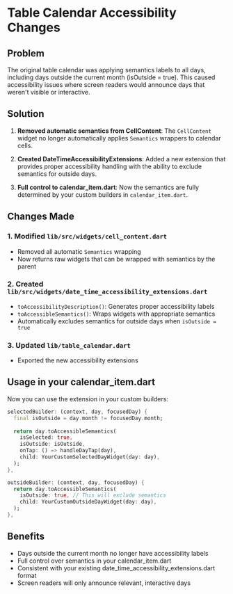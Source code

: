 # Table Calendar Accessibility Changes

## Problem
The original table calendar was applying semantics labels to all days, including days outside the current month (isOutside = true). This caused accessibility issues where screen readers would announce days that weren't visible or interactive.

## Solution
1. **Removed automatic semantics from CellContent**: The `CellContent` widget no longer automatically applies `Semantics` wrappers to calendar cells.

2. **Created DateTimeAccessibilityExtensions**: Added a new extension that provides proper accessibility handling with the ability to exclude semantics for outside days.

3. **Full control to calendar_item.dart**: Now the semantics are fully determined by your custom builders in `calendar_item.dart`.

## Changes Made

### 1. Modified `lib/src/widgets/cell_content.dart`
- Removed all automatic `Semantics` wrapping
- Now returns raw widgets that can be wrapped with semantics by the parent

### 2. Created `lib/src/widgets/date_time_accessibility_extensions.dart`
- `toAccessibilityDescription()`: Generates proper accessibility labels
- `toAccessibleSemantics()`: Wraps widgets with appropriate semantics
- Automatically excludes semantics for outside days when `isOutside = true`

### 3. Updated `lib/table_calendar.dart`
- Exported the new accessibility extensions

## Usage in your calendar_item.dart

Now you can use the extension in your custom builders:

```dart
selectedBuilder: (context, day, focusedDay) {
  final isOutside = day.month != focusedDay.month;
  
  return day.toAccessibleSemantics(
    isSelected: true,
    isOutside: isOutside,
    onTap: () => handleDayTap(day),
    child: YourCustomSelectedDayWidget(day: day),
  );
},

outsideBuilder: (context, day, focusedDay) {
  return day.toAccessibleSemantics(
    isOutside: true, // This will exclude semantics
    child: YourCustomOutsideDayWidget(day: day),
  );
},
```

## Benefits
- Days outside the current month no longer have accessibility labels
- Full control over semantics in your calendar_item.dart
- Consistent with your existing date_time_accessibility_extensions.dart format
- Screen readers will only announce relevant, interactive days
